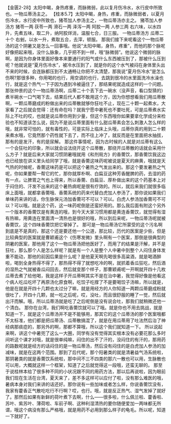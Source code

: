 【金匮2-28】太阳中暍，身热疼重，而脉微弱，此以复月伤冷水，水行皮中所致也。一物瓜蒂汤主之。
【桂本5.7】太阳中暍，身热，疼重，而脉微弱者，以夏月伤冷水，水行皮中所致也，猪苓加人参汤主之，一物瓜蒂汤亦主之。
猪苓加人参汤方
猪苓一两 茯苓一两 滑石一两 泽泻一两 阿胶一两 人参三两
右六味，以水四升，先煮五味，取二升，纳阿胶烊消，温服七合，日三服。
一物瓜蒂汤方
瓜蒂二十个
右剉，以水一升，煮取五合，去滓，顿服。
那我们接下来呢看这个一物瓜蒂汤的这个阴暑又是怎么一回事哦。他说“太阳中暍，身热，疼重”，而他的那个脉呢好像把起来哦，没什么脉象，几乎把不到一样，哦“脉微弱”。他说这个微弱的脉啊，是因为你身体里面好像本来要通行的阳气或什么东西被压到了，那被什么压到呢？他就说是“夏月伤冷水”，被冷水压到了，就是你的这个水气被闷在身体里头出不来的时候，会连脉都压到不太通畅让你把不太清楚，那我说“夏月伤冷水”是怎么伤啊?那很多种，你用喝的也行，用空调的也行，去跳到很冷的水里面洗冷水澡也行，就是这个热气一下子因为遇到冷被逼住了，那结果呢就造成这样的一个问题。
那张仲景的这个一物瓜蒂汤啊，瓜蒂二十个丢下去一碗水（没声音，看口型猜的）煮半碗水一口气喝下去，结果后代人都不敢用这个方，因为你想想看我们用瓜蒂散啊，一颗瓜蒂磨成的粉做出来的瓜蒂散就够你狂吐不止，现在二十颗一起煮水，大家看了之后就会觉得：还有命在吗？就我宁愿中暑死也不要吐死，可是瓜蒂煮水实际上不吐的哎，也就是说瓜蒂你用到少量，但这个东西哦你如果要拿化学成分来检验也不知道该怎么说，因为不是说瓜蒂里面有什么甜瓜蒂素会怎么刺激人怎么样的哦，就非常可怕的，就有毒性的，可是实际上临床上头哦，瓜蒂你真的用到二十颗来煮水哦，它竟然那个药性就下去了，而不往上冲了，就反而是在里面把水抽拔，那有的是发汗，有的是尿解。
那这件事情呢，因为古时候的人就是对瓜蒂有这么一个会狂吐的印象，所以就会设法绕开这个瓜蒂散，那绕开瓜蒂散的话就会采用什么方子？就是后来大家就习惯阴暑哦就用《和剂局方》的香薷饮，那香薷饮我这边也已经放在讲义里头给同学了哦，就是香薷这味药呢被说是夏天的麻黄，哦就是天气热的时候呢，香薷这味药是可以把这个暑热之气发出来的。那这个要发暑热之气呢，你如果要帮一帮它的忙，那你就厚朴啊、白扁豆这种芳香醒脾的药，去湿的药有一点，让脾胃之气也上得来，所以香薷、白扁豆、厚朴做出来的这个药基本上对于闷住的、汗发不出来的这个暑热病呢是很有疗效的。所以，就后来我们就很多临床上面哦，就都拿香薷哦、香薷系统的药来代替白虎加人参汤了，那你说如果我们单味药来讲的话，你生脉保元汤加香薷可不可以？可以。白虎人参汤加香薷可不可以？可以哦。就是这个药，这一味药呢倒是还蛮好用的。那么我后面有附这个另外一个版本的香薷饮是有黄连的哦，到今天大家习惯用都是黄连香薷饮，就觉得有湿有热嘛，用黄连在里面清一清热也是很好的哦，所以到后来呢，一物瓜蒂汤呢就被香薷饮，这个四味香薷饮把它窜掉了。
那可是一物瓜蒂汤它所蒙受的这个污名啊到底是不是真的，那这个还是要还他一个公道，那比较，历代的医案是少些，但是比较典型的医案就是曹颖甫这个《伤寒发微》里头啊有一个医案，那倒是很典型的阴暑的医案，那他用了这个一物瓜蒂汤把他医好了，而用了的结果是汗解，并不是狂吐，那么那个人是怎么样呢？就是有一个人是整个人中暑中到整个人闷住身体发重不能动，那他的前因后果是什么呢？是他夏天啊先喝很多高粱酒，就是喝酒醉啦，喝到全身热得不得了，那热得不得了就想吃冷的啊，就抓着香瓜狂吃，然后酒的湿热之气就被香瓜闷回去，然后就变那个样子，那曹颖甫呢一开啊就开四十几枚瓜蒂去煮了给他喝，我是这样子开瓜蒂啊其实不是在治中暑，我觉得好像是他看这个病人吃瓜吃坏了再原汤化原食啊，吃饺子吃撑了不是要喝饺子汤嘛，所以就是，他是在就是开四十几颗也太过分了嘛，就是用经方的人你知道一两颗瓜蒂磨成粉就很吐了，开四十几颗，就一吃之后呢，哎，没吐，而且很舒服的睡了一觉，然后就出汗而解。哦，所以瓜蒂汤就是吃了之后呢倒是没有说会吐，那我们就稍微还他一个清白。
那你在台湾，我们啊吃香薷饮就可以了哦。就是你也不用去挑战，就是知道一下，就是这个瓜蒂汤并不是不能够用，那其它的这个瓜蒂汤的那个医案哦都不太标准，他们都是把瓜蒂汤、瓜蒂散搞混了，就是在用瓜蒂用了吐法然后治了神经病那痰症的，那另外的啊，那都不算哦，所以这个我们就知道一下。
所以说起来啊，讲这个中暑兜了这么一大圈，同学有没有觉得其实根本没有必要花那么多时间听这个课才对哦，就是很单纯嘛，闷住的出不了汗的，没闷住的有汗的，那用药的路数呢就是经方的话闷住的是一物瓜蒂汤，然后没有闷住的是白虎加人参汤的加减味，就是在这两个范围。那到了后代呢，那个阳暑类的就是清暑益气汤系统啦，那阴暑类的就是香薷饮系统啦，那中间不三不四类的那六一散也可以用，生脉散也可以用，大概就这样一个框架，知道了之后就觉得这一段哦，还蛮无聊的。
那至于说桂林本给了很多种不同的小状况跟不同的用药方法，那以后再说啦，因为眼前我们现在生活在台湾，夏天来了，差不多这样可以应付了啦，没有那么难医的哦，暑病本身对我们来讲的话还好。那你说有一些加味或者怎么样，你说香薷饮没有，我家有藿香正气散吃吃行不行啊？哎，也行。哦，就是反正热气、湿气发掉了就好了。那然后如果有新鲜的荷叶煮下去啊，什么——很多啦，什么佩兰啦、藿香啦、苏叶、紫苏叶、薄荷啦、车前子啊、这种利湿清热的要你随便爱加一两味都无所谓，哦这个病没有那么严格哦，就是用药不必用到那么样子的龟毛。所以呢，知道一下就好了。
